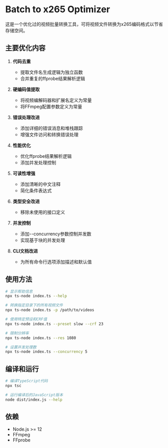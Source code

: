 # Batch to x265 Optimizer

这是一个优化过的视频批量转换工具，可将视频文件转换为x265编码格式以节省存储空间。

## 主要优化内容

1. **代码去重**
   - 提取文件名生成逻辑为独立函数
   - 合并重复的ffprobe结果解析逻辑

2. **硬编码值提取**
   - 将视频编解码器和扩展名定义为常量
   - 将FFmpeg配置参数定义为常量

3. **错误处理改进**
   - 添加详细的错误消息和堆栈跟踪
   - 增强文件访问和转换错误处理

4. **性能优化**
   - 优化ffprobe结果解析逻辑
   - 添加并发处理控制

5. **可读性增强**
   - 添加清晰的中文注释
   - 简化条件表达式

6. **类型安全改进**
   - 移除未使用的接口定义

7. **并发控制**
   - 添加--concurrency参数控制并发数
   - 实现基于块的并发处理

8. **CLI文档改进**
   - 为所有命令行选项添加描述和默认值

## 使用方法

```bash
# 显示帮助信息
npx ts-node index.ts --help

# 转换指定目录下的所有视频文件
npx ts-node index.ts -p /path/to/videos

# 使用特定预设和CRF值
npx ts-node index.ts --preset slow --crf 23

# 限制分辨率
npx ts-node index.ts --res 1080

# 设置并发处理数
npx ts-node index.ts --concurrency 5
```

## 编译和运行

```bash
# 编译TypeScript代码
npx tsc

# 运行编译后的JavaScript版本
node dist/index.js --help
```

## 依赖

- Node.js >= 12
- FFmpeg
- FFprobe